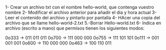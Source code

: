 1- Crear un archivo txt con el nombre hello-world, que contenga vuestro nombre
2- Modificar el archivo anterior para añadir el dia y hora actual
3- Leer el contenido del archivo y pintarlo por pantalla
4- HAcer una copia del archivo que se llame hello-world-2.txt
5.-Borrar Hello-world.txt
6- Indica en archivo (escrito a mano) que permisos tienen los siguientes modos:

0o333 -> 011 011 011
0o700 -> 111 000 000
0o755 -> 111 101 101 
0o111 -> 001 001 001
0o600 -> 110 000 000 
0o463 -> 100 110 011

